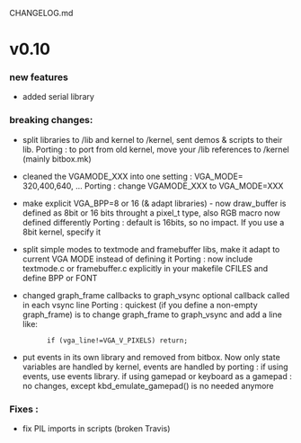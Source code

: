 CHANGELOG.md

# v0.10 

### new features
- added serial library 

### breaking changes:

- split libraries to /lib and kernel to /kernel, sent demos & scripts to their lib. 
	Porting : 
	    to port from old kernel, move your /lib references to /kernel (mainly bitbox.mk)

- cleaned the VGAMODE_XXX into one setting : VGA_MODE= 320,400,640, ...
	Porting : 
	    change VGAMODE_XXX to VGA_MODE=XXX

- make explicit VGA_BPP=8 or 16 (& adapt libraries) - now draw_buffer is defined as 8bit or 16 bits throught a pixel_t type, also RGB macro now defined differently
	Porting : 
	    default is 16bits, so no impact. If you use a 8bit kernel, specify it

- split simple modes to textmode and framebuffer libs, make it adapt to current VGA MODE instead of defining it
	Porting : 
	    now include textmode.c or framebuffer.c explicitly in your makefile CFILES and define BPP or FONT 

- changed graph_frame callbacks to graph_vsync optional callback called in each vsync line 
	Porting : 
	    quickest (if you define a non-empty graph_frame) 
	    is to change graph_frame to graph_vsync and add a line like: 

	        if (vga_line!=VGA_V_PIXELS) return; 

- put events in its own library and removed from bitbox. Now only state variables are handled by kernel, events are handled by 
	porting : 
	    if using events, use events library.
	    if using gamepad or keyboard as a gamepad : 
	    no changes, except kbd_emulate_gamepad() is no needed anymore

### Fixes : 
- fix PIL imports in scripts (broken Travis)
